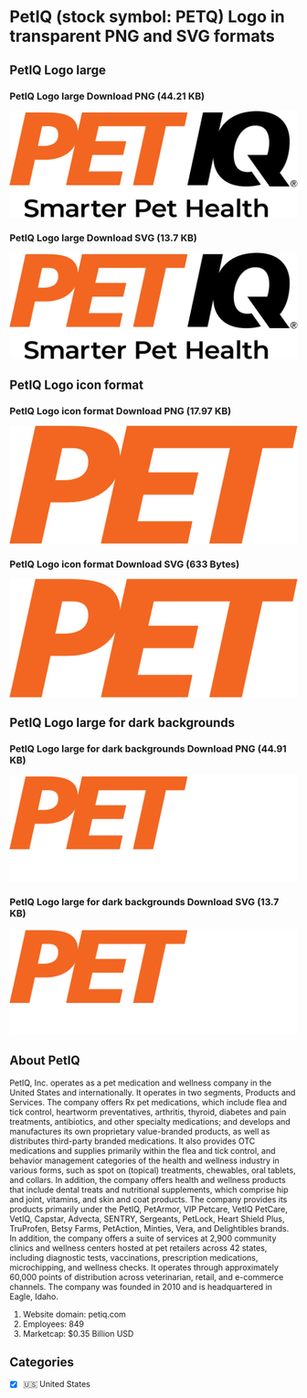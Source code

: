 # PetIQ (stock symbol: PETQ) Logo in transparent PNG and SVG formats

## PetIQ Logo large

### PetIQ Logo large Download PNG (44.21 KB)

![PetIQ Logo large Download PNG (44.21 KB)](/img/orig/PETQ_BIG-47f777f8.png)

### PetIQ Logo large Download SVG (13.7 KB)

![PetIQ Logo large Download SVG (13.7 KB)](/img/orig/PETQ_BIG-ad27e58e.svg)

## PetIQ Logo icon format

### PetIQ Logo icon format Download PNG (17.97 KB)

![PetIQ Logo icon format Download PNG (17.97 KB)](/img/orig/PETQ-e1904db3.png)

### PetIQ Logo icon format Download SVG (633 Bytes)

![PetIQ Logo icon format Download SVG (633 Bytes)](/img/orig/PETQ-d1270cad.svg)

## PetIQ Logo large for dark backgrounds

### PetIQ Logo large for dark backgrounds Download PNG (44.91 KB)

![PetIQ Logo large for dark backgrounds Download PNG (44.91 KB)](/img/orig/PETQ_BIG.D-7c9402e1.png)

### PetIQ Logo large for dark backgrounds Download SVG (13.7 KB)

![PetIQ Logo large for dark backgrounds Download SVG (13.7 KB)](/img/orig/PETQ_BIG.D-0c3c34a2.svg)

## About PetIQ

PetIQ, Inc. operates as a pet medication and wellness company in the United States and internationally. It operates in two segments, Products and Services. The company offers Rx pet medications, which include flea and tick control, heartworm preventatives, arthritis, thyroid, diabetes and pain treatments, antibiotics, and other specialty medications; and develops and manufactures its own proprietary value-branded products, as well as distributes third-party branded medications. It also provides OTC medications and supplies primarily within the flea and tick control, and behavior management categories of the health and wellness industry in various forms, such as spot on (topical) treatments, chewables, oral tablets, and collars. In addition, the company offers health and wellness products that include dental treats and nutritional supplements, which comprise hip and joint, vitamins, and skin and coat products. The company provides its products primarily under the PetIQ, PetArmor, VIP Petcare, VetIQ PetCare, VetIQ, Capstar, Advecta, SENTRY, Sergeants, PetLock, Heart Shield Plus, TruProfen, Betsy Farms, PetAction, Minties, Vera, and Delightibles brands. In addition, the company offers a suite of services at 2,900 community clinics and wellness centers hosted at pet retailers across 42 states, including diagnostic tests, vaccinations, prescription medications, microchipping, and wellness checks. It operates through approximately 60,000 points of distribution across veterinarian, retail, and e-commerce channels. The company was founded in 2010 and is headquartered in Eagle, Idaho.

1. Website domain: petiq.com
2. Employees: 849
3. Marketcap: $0.35 Billion USD


## Categories
- [x] 🇺🇸 United States
